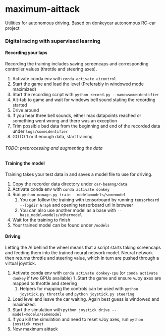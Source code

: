 # maximum-aittack
Utilities for autonomous driving. Based on donkeycar autonomous RC-car project

### Digital racing with supervised learning

#### Recording your laps
Recording the training includes saving screencaps and corresponding controller values (throttle and steering axes).

1. Activate conda env with `conda activate aicontrol`
1. Start the game and load the level (Preferably in windowed mode maximized)
1. Start the recording script with `python record.py --name=someidentifier` 
1. Alt-tab to game and wait for windows bell sound stating the recording started
1. Drive around
1. If you hear three bell sounds, either max datapoints reached or something went wrong and there was an exception
1. Trim possible bad data from the beginning and end of the recorded data under `logs/someidentifier`
1. GOTO 1 or if enough data, start training

###### TODO: preprocessing and augmenting the data

#### Training the model
Training takes your test data in and saves a model file to use for driving.

1. Copy the recorder data directory under `car-beamng/data`
1. Activate conda env with `conda activate donkey` 
1. Run `python manage.py train --model=models/somemodel`
    1. You can follow the training with tensorboard by running `tensorboard --logdir Graph` and opening tensorboard url in browser
    1. You can also use another model as a base with `--base_model=models/othermodel`
1. Wait for the training to finish
1. Your trained model can be found under `/models`

#### Driving
Letting the AI behind the wheel means that a script starts taking screencaps and feeding them into the trained neural network model.
Neural network then returns throttle and steering value, which in turn are pushed through a virtual joystick.

1. Activate conda env with `conda activate donkey-cpu` (or `conda activate donkey` if two GPUs available)
1 .Start the game and ensure vJoy axes are mapped to throttle and steering
    1. Helpers for mapping the controls can be used with `python joystick.py throttle` and `python joystick.py steering`
1. Load level and leave the car waiting. Again best guess is windowed and maximized.
1. Start the simulation with `python joystick drive --model=models/somemodel`
1. If you kill the simulation and need to reset vJoy axes, run `python joystick reset`
1. Now maximum aittack
